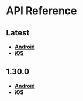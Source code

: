 # API Reference

<a name="latest"></a>
## Latest
- [**Android**](./android/latest)
- [**iOS**](./ios/latest)

<a name="1.30.0"></a>
## 1.30.0
- [**Android**](./android/1.30.0)
- [**iOS**](./ios/1.30.0)